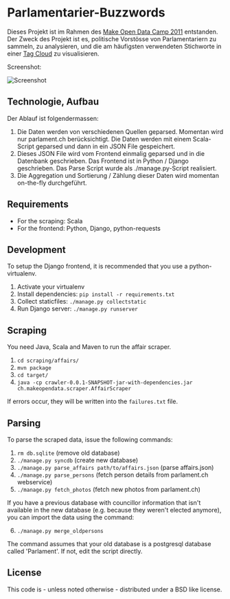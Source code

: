 Parlamentarier-Buzzwords
========================

Dieses Projekt ist im Rahmen des [Make Open Data Camp 2011](http://makeopendata.ch/) entstanden.
Der Zweck des Projekt ist es, politische Vorstösse von Parlamentariern zu sammeln, zu analysieren,
und die am häufigsten verwendeten Stichworte in einer [Tag Cloud](http://de.wikipedia.org/wiki/Schlagwortwolke)
zu visualisieren.

Screenshot:

![Screenshot](https://raw.github.com/gwrtheyrn/gesagt-im-parlament.ch/master/screenshot_small.png)

Technologie, Aufbau
-------------------

Der Ablauf ist folgendermassen:

  1. Die Daten werden von verschiedenen Quellen geparsed. Momentan wird nur parlament.ch
     berücksichtigt. Die Daten werden mit einem Scala-Script geparsed und dann in ein JSON File
     gespeichert.
  2. Dieses JSON File wird vom Frontend einmalig geparsed und in die Datenbank geschrieben. Das
     Frontend ist in Python / Django geschrieben. Das Parse Script wurde als ./manage.py-Script
     realisiert.
  3. Die Aggregation und Sortierung / Zählung dieser Daten wird momentan on-the-fly durchgeführt.

Requirements
------------

  * For the scraping: Scala
  * For the frontend: Python, Django, python-requests

Development
-----------

To setup the Django frontend, it is recommended that you use a python-virtualenv.

  1. Activate your virtualenv
  2. Install dependencies: `pip install -r requirements.txt`
  3. Collect staticfiles: `./manage.py collectstatic`
  4. Run Django server: `./manage.py runserver`

Scraping
--------

You need Java, Scala and Maven to run the affair scraper.

  1. `cd scraping/affairs/`
  2. `mvn package`
  3. `cd target/`
  4. `java -cp crawler-0.0.1-SNAPSHOT-jar-with-dependencies.jar ch.makeopendata.scraper.AffairScraper`

If errors occur, they will be written into the `failures.txt` file.

Parsing
-------

To parse the scraped data, issue the following commands:

  1. `rm db.sqlite` (remove old database)
  2. `./manage.py syncdb` (create new database)
  3. `./manage.py parse_affairs path/to/affairs.json` (parse affairs.json)
  4. `./manage.py parse_persons` (fetch person details from parlament.ch webservice)
  5. `./manage.py fetch_photos` (fetch new photos from parlament.ch)

If you have a previous database with councillor information that isn't available in the new database
(e.g. because they weren't elected anymore), you can import the data using the command:

  6. `./manage.py merge_oldpersons`

The command assumes that your old database is a postgresql database called 'Parlament'. If not,
edit the script directly.

License
-------

This code is - unless noted otherwise - distributed under a BSD like license.
